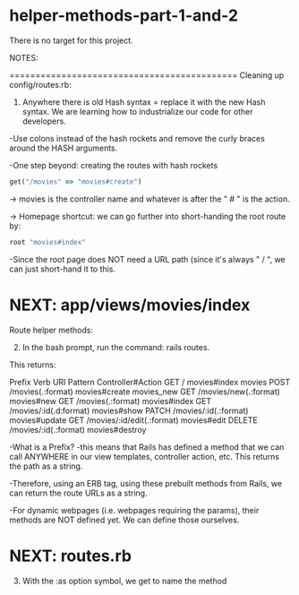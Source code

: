 # helper-methods-part-1-and-2

There is no target for this project.

NOTES:

============================================
Cleaning up config/routes.rb:

1. Anywhere there is old Hash syntax = replace it with the new Hash syntax. We are learning how to industrialize our code for other developers. 

-Use colons instead of the hash rockets and remove the curly braces around the HASH arguments.

-One step beyond: creating the routes with hash rockets

```ruby
get("/movies" => "movies#create")
```

-> movies is the controller name and whatever is after the " # " is the action. 

-> Homepage shortcut: we can go further into short-handing the root route by:

```ruby
root "movies#index"
```

-Since the root page does NOT need a URL path (since it's always " / ", we can just short-hand it to this.

NEXT: app/views/movies/index
============================================
Route helper methods:

2. In the bash prompt, run the command: rails routes.

This returns: 

Prefix Verb URI Pattern                                Controller#Action
        GET    /                                         movies#index
movies POST   /movies(.:format)                          movies#create
movies_new GET    /movies/new(.:format)                      movies#new
        GET    /movies(.:format)                         movies#index
        GET    /movies/:id(.d:format)                     movies#show
        PATCH  /movies/:id(.:format)                     movies#update
        GET    /movies/:id/edit(.:format)                movies#edit
       DELETE /movies/:id(.:format)                     movies#destroy

-What is a Prefix? 
  -this means that Rails has defined a method that we can call ANYWHERE in our view templates, controller action, etc. This returns the path as a string. 

-Therefore, using an ERB tag, using these prebuilt methods from Rails, we can return the route URLs as a string. 

-For dynamic webpages (i.e. webpages requiring the params), their methods are NOT defined yet. We can define those ourselves. 

NEXT: routes.rb
====================================================

3. With the :as option symbol, we get to name the method 
